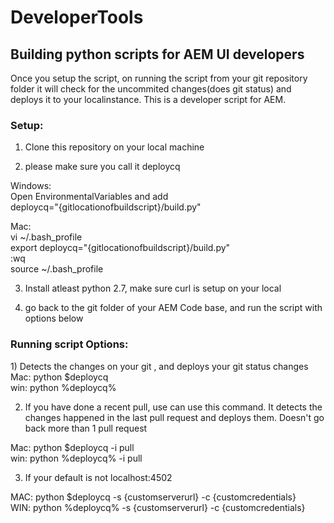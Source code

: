 <h1>
DeveloperTools
</h1>

<h2>
Building python scripts for AEM UI developers
</h2>
Once you setup the script, on running the script from your git repository  folder it will check for the uncommited changes(does git status) and deploys it to your localinstance. This is a developer script for AEM.

<h3>
Setup:
</h3>

1) Clone this repository on your local machine

2)  please make sure you call it deploycq
   
   Windows: <br/>
    Open EnvironmentalVariables and add<br/>
	deploycq="{gitlocationofbuildscript}/build.py"<br/>

   Mac:<br/>
    vi ~/.bash_profile<br/>
	export deploycq="{gitlocationofbuildscript}/build.py"<br/>
	:wq<br/>
	source ~/.bash_profile<br/>

3) Install atleast python 2.7, make sure curl is setup on your local

4) go back to the git folder of your AEM Code base, and run the script with options below

<h3>
Running script Options:
</h3>
1) Detects the changes on your git , and deploys your git status changes<br/>
Mac: python $deploycq<br/>
win: python %deploycq%<br/>

2) If you have done a recent pull, use can use this command. It detects  the changes happened in the last pull request and deploys them. Doesn't go back more than 1 pull request<br/>

Mac: python $deploycq -i pull<br/>
win: python %deploycq% -i pull<br/>

3) If your default is not localhost:4502<br/>

MAC: python $deploycq -s {customserverurl} -c {customcredentials}<br/>
WIN: python %deploycq% -s {customserverurl} -c {customcredentials}<br/>
 
